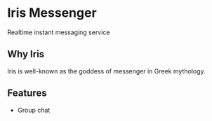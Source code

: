 # Iris Messenger
Realtime instant messaging service

## Why Iris
Iris is well-known as the goddess of messenger in Greek mythology.

## Features
* Group chat